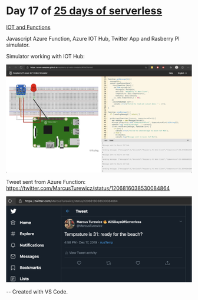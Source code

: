 # Day 17 of [25 days of serverless](https://25daysofserverless.com)

[IOT and Functions](https://25daysofserverless.com/calendar/17)

Javascript Azure Function, Azure IOT Hub, Twitter App and Rasberry PI simulator.

Simulator working with IOT Hub:

![](img/sim.png)

Tweet sent from Azure Function: https://twitter.com/MarcusTurewicz/status/1206816038530084864

![](img/tweet.png)

-- Created with VS Code.

